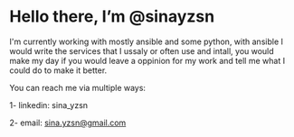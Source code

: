 # Hello there, I’m @sinayzsn

  I'm currently working with mostly ansible and some python, 
with ansible I would write the services that I ussaly or often use and intall,
you would make my day if you would leave a oppinion for my work and tell me what I could do to make it better.

You can reach me via multiple ways:

  1- linkedin: sina_yzsn
  
  2- email: sina.yzsn@gmail.com

<!---
sinayzsn/sinayzsn is a ✨ special ✨ repository because its `README.md` (this file) appears on your GitHub profile.
You can click the Preview link to take a look at your changes.
--->
